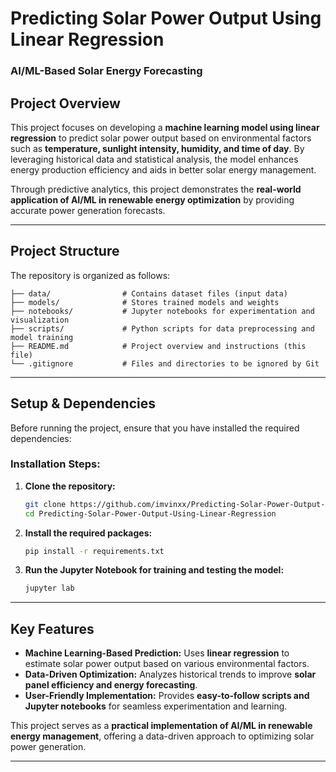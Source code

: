 
# **Predicting Solar Power Output Using Linear Regression**  
### **AI/ML-Based Solar Energy Forecasting**  

## **Project Overview**  
This project focuses on developing a **machine learning model using linear regression** to predict solar power output based on environmental factors such as **temperature, sunlight intensity, humidity, and time of day**. By leveraging historical data and statistical analysis, the model enhances energy production efficiency and aids in better solar energy management.  

Through predictive analytics, this project demonstrates the **real-world application of AI/ML in renewable energy optimization** by providing accurate power generation forecasts.  

---

## **Project Structure**  
The repository is organized as follows:  

```
├── data/                # Contains dataset files (input data)  
├── models/              # Stores trained models and weights  
├── notebooks/           # Jupyter notebooks for experimentation and visualization  
├── scripts/             # Python scripts for data preprocessing and model training  
├── README.md            # Project overview and instructions (this file)  
└── .gitignore           # Files and directories to be ignored by Git  
```  

---

## **Setup & Dependencies**  
Before running the project, ensure that you have installed the required dependencies:  

### **Installation Steps:**  

1. **Clone the repository:**  
   ```bash
   git clone https://github.com/imvinxx/Predicting-Solar-Power-Output-Using-Linear-Regression.git  
   cd Predicting-Solar-Power-Output-Using-Linear-Regression  
   ```  

2. **Install the required packages:**  
   ```bash
   pip install -r requirements.txt  
   ```  

3. **Run the Jupyter Notebook for training and testing the model:**  
   ```bash
   jupyter lab  
   ```  

---

## **Key Features**  
- **Machine Learning-Based Prediction:** Uses **linear regression** to estimate solar power output based on various environmental factors.  
- **Data-Driven Optimization:** Analyzes historical trends to improve **solar panel efficiency and energy forecasting**.  
- **User-Friendly Implementation:** Provides **easy-to-follow scripts and Jupyter notebooks** for seamless experimentation and learning.  

This project serves as a **practical implementation of AI/ML in renewable energy management**, offering a data-driven approach to optimizing solar power generation.  

---
